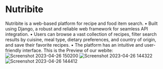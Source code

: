 # Nutribite
Nutribite is a web-based platform for recipe and food item search.
• Built using Django, a robust and reliable web framework for seamless API integration.
• Users can browse a vast collection of recipes, filter search results by cuisine, meal type, dietary preferences, and country of origin, and save their favorite recipes.
• The platform has an intuitive and user-friendly interface.
This is the Preview of our webite:
![Screenshot 2023-04-26 150200](https://github.com/CodewithAbhi7/Nutribite/assets/112254825/286d1cb3-5acb-4da6-ad3f-66f719d45eed)
![Screenshot 2023-04-26 144322](https://github.com/CodewithAbhi7/Nutribite/assets/112254825/42e0c8ae-9cc2-4c4a-be3a-e8b5cc780eb5)
![Screenshot 2023-04-26 144412](https://github.com/CodewithAbhi7/Nutribite/assets/112254825/8bd565fe-a186-43a7-a694-ff7849a5983f)

